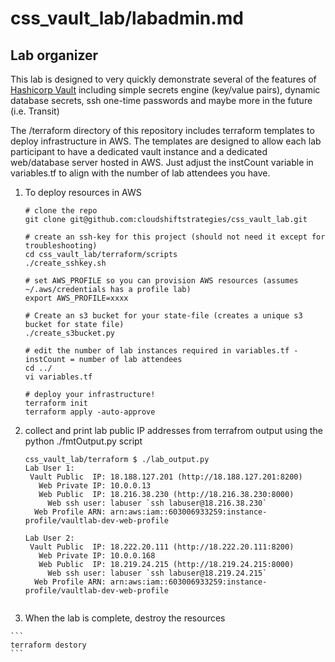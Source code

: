 # css_vault_lab/labadmin.md

## Lab organizer

This lab is designed to very quickly demonstrate several of the features of [Hashicorp Vault](www.vaultproject.io)
including simple secrets engine (key/value pairs), dynamic database secrets, ssh one-time passwords and maybe
more in the future (i.e. Transit)

The /terraform directory of this repository includes terraform templates to deploy infrastructure in AWS. 
The templates are designed to allow each lab participant to have a dedicated vault instance and a dedicated 
web/database server hosted in AWS.  Just adjust the instCount variable in variables.tf to align with the
number of lab attendees you have. 


1. To deploy resources in AWS
    ```
    # clone the repo
    git clone git@github.com:cloudshiftstrategies/css_vault_lab.git
    
    # create an ssh-key for this project (should not need it except for troubleshooting)
    cd css_vault_lab/terraform/scripts
    ./create_sshkey.sh
    
    # set AWS_PROFILE so you can provision AWS resources (assumes ~/.aws/credentials has a profile lab)
    export AWS_PROFILE=xxxx
    
    # Create an s3 bucket for your state-file (creates a unique s3 bucket for state file)
    ./create_s3bucket.py
    
    # edit the number of lab instances required in variables.tf - instCount = number of lab attendees
    cd ../
    vi variables.tf
    
    # deploy your infrastructure!
    terraform init
    terraform apply -auto-approve
    ``` 
    
 2. collect and print lab public IP addresses from terrafrom output using the python ./fmtOutput.py script
 
    ```
    css_vault_lab/terraform $ ./lab_output.py 
    Lab User 1:
     Vault Public  IP: 18.188.127.201 (http://18.188.127.201:8200)
       Web Private IP: 10.0.0.13
       Web Public  IP: 18.216.38.230 (http://18.216.38.230:8000)
         Web ssh user: labuser `ssh labuser@18.216.38.230`
      Web Profile ARN: arn:aws:iam::603006933259:instance-profile/vaultlab-dev-web-profile

    Lab User 2:
     Vault Public  IP: 18.222.20.111 (http://18.222.20.111:8200)
       Web Private IP: 10.0.0.168
       Web Public  IP: 18.219.24.215 (http://18.219.24.215:8000)
         Web ssh user: labuser `ssh labuser@18.219.24.215`
      Web Profile ARN: arn:aws:iam::603006933259:instance-profile/vaultlab-dev-web-profile
 
    ```
    
  3. When the lab is complete, destroy the resources
  
    ```
    terraform destory
    ```

